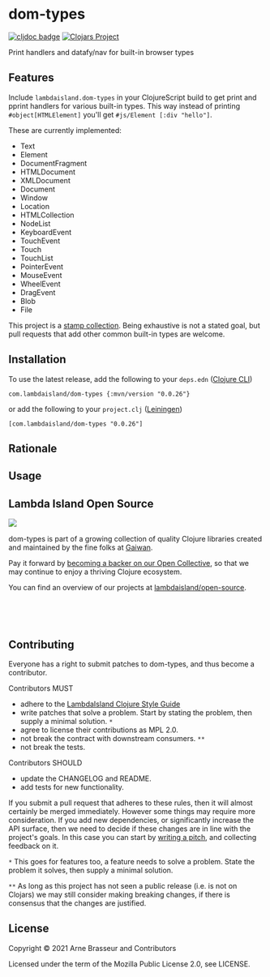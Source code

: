 # dom-types

<!-- badges -->
[![cljdoc badge](https://cljdoc.org/badge/com.lambdaisland/dom-types)](https://cljdoc.org/d/com.lambdaisland/dom-types) [![Clojars Project](https://img.shields.io/clojars/v/com.lambdaisland/dom-types.svg)](https://clojars.org/com.lambdaisland/dom-types)
<!-- /badges -->

Print handlers and datafy/nav for built-in browser types

## Features

Include `lambdaisland.dom-types` in your ClojureScript build to get print and pprint handlers for various built-in types. This way instead of printing `#object[HTMLElement]` you'll get `#js/Element [:div "hello"]`.

These are currently implemented:

- Text
- Element
- DocumentFragment
- HTMLDocument
- XMLDocument
- Document
- Window
- Location
- HTMLCollection
- NodeList
- KeyboardEvent
- TouchEvent
- Touch
- TouchList
- PointerEvent
- MouseEvent
- WheelEvent
- DragEvent
- Blob
- File

This project is a [stamp collection](https://twitter.com/plexus/status/1372179545139335170). Being exhaustive is not a stated goal, but pull requests that add other common built-in types are welcome.

<!-- installation -->
## Installation

To use the latest release, add the following to your `deps.edn` ([Clojure CLI](https://clojure.org/guides/deps_and_cli))

```
com.lambdaisland/dom-types {:mvn/version "0.0.26"}
```

or add the following to your `project.clj` ([Leiningen](https://leiningen.org/))

```
[com.lambdaisland/dom-types "0.0.26"]
```
<!-- /installation -->

## Rationale

## Usage

<!-- opencollective -->
## Lambda Island Open Source

<img align="left" src="https://github.com/lambdaisland/open-source/raw/master/artwork/lighthouse_readme.png">

&nbsp;

dom-types is part of a growing collection of quality Clojure libraries created and maintained
by the fine folks at [Gaiwan](https://gaiwan.co).

Pay it forward by [becoming a backer on our Open Collective](http://opencollective.com/lambda-island),
so that we may continue to enjoy a thriving Clojure ecosystem.

You can find an overview of our projects at [lambdaisland/open-source](https://github.com/lambdaisland/open-source).

&nbsp;

&nbsp;
<!-- /opencollective -->

<!-- contributing -->
## Contributing

Everyone has a right to submit patches to dom-types, and thus become a contributor.

Contributors MUST

- adhere to the [LambdaIsland Clojure Style Guide](https://nextjournal.com/lambdaisland/clojure-style-guide)
- write patches that solve a problem. Start by stating the problem, then supply a minimal solution. `*`
- agree to license their contributions as MPL 2.0.
- not break the contract with downstream consumers. `**`
- not break the tests.

Contributors SHOULD

- update the CHANGELOG and README.
- add tests for new functionality.

If you submit a pull request that adheres to these rules, then it will almost
certainly be merged immediately. However some things may require more
consideration. If you add new dependencies, or significantly increase the API
surface, then we need to decide if these changes are in line with the project's
goals. In this case you can start by [writing a pitch](https://nextjournal.com/lambdaisland/pitch-template),
and collecting feedback on it.

`*` This goes for features too, a feature needs to solve a problem. State the problem it solves, then supply a minimal solution.

`**` As long as this project has not seen a public release (i.e. is not on Clojars)
we may still consider making breaking changes, if there is consensus that the
changes are justified.
<!-- /contributing -->

<!-- license -->
## License

Copyright &copy; 2021 Arne Brasseur and Contributors

Licensed under the term of the Mozilla Public License 2.0, see LICENSE.
<!-- /license -->